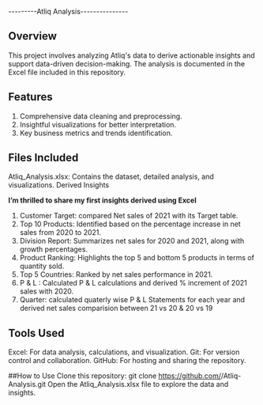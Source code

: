 ---------Atliq Analysis---------------
## Overview
This project involves analyzing Atliq's data to derive actionable insights and support data-driven decision-making. The analysis is documented in the Excel file included in this repository.

## Features
1. Comprehensive data cleaning and preprocessing.
2. Insightful visualizations for better interpretation.
3. Key business metrics and trends identification.

## Files Included
Atliq_Analysis.xlsx: Contains the dataset, detailed analysis, and visualizations.
Derived Insights

****I’m thrilled to share my first insights derived using Excel****
1. Customer Target: compared Net sales of 2021 with its Target table.
2. Top 10 Products: Identified based on the percentage increase in net sales from 2020 to 2021.
3. Division Report: Summarizes net sales for 2020 and 2021, along with growth percentages.
4. Product Ranking: Highlights the top 5 and bottom 5 products in terms of quantity sold.
5. Top 5 Countries: Ranked by net sales performance in 2021.
6. P & L : Calculated P & L calculations and derived % increment of 2021 sales with 2020.
7. Quarter: calculated quaterly wise P & L Statements for each year and derived net sales comparision between 21 vs 20 & 20 vs 19
 
## Tools Used
Excel: For data analysis, calculations, and visualization.
Git: For version control and collaboration.
GitHub: For hosting and sharing the repository.

##How to Use
Clone this repository:
git clone https://github.com/<your-username>/Atliq-Analysis.git
Open the Atliq_Analysis.xlsx file to explore the data and insights.
